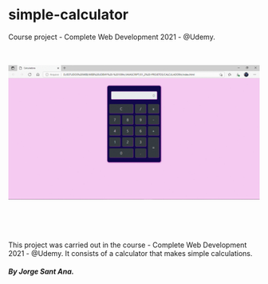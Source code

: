 #  simple-calculator
 Course project - Complete Web Development 2021 - @Udemy.
<br/> <br/> <br/>

![Presentation](https://github.com/IsadoraVanderlan/simple-calculator/blob/main/presentation.gif)

<br/> <br/> <br/>

This project was carried out in the course - Complete Web Development 2021 - @Udemy.
It consists of a calculator that makes simple calculations.
##### By Jorge Sant Ana.

